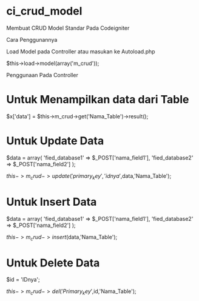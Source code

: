 # ci_crud_model
Membuat CRUD Model Standar Pada Codeigniter

Cara Penggunannya

Load Model pada Controller atau masukan ke Autoload.php

$this->load->model(array('m_crud'));

Penggunaan Pada Controller

# Untuk Menampilkan data dari Table

$x['data'] = $this->m_crud->get('Nama_Table')->result();

# Untuk Update Data

$data = array(
  'fied_database1' => $_POST['nama_field1'],
  'fied_database2' => $_POST['nama_field2']
);

$this->m_crud->update('primary_key','idnya',$data,'Nama_Table');

# Untuk Insert Data
$data = array(
  'fied_database1' => $_POST['nama_field1'],
  'fied_database2' => $_POST['nama_field2']
);

$this->m_crud->insert($data,'Nama_Table');

# Untuk Delete Data
$id = 'IDnya';

$this->m_crud->del('Primary_key',$id,'Nama_Table');
